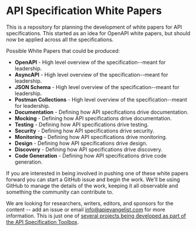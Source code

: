 # API Specification White Papers
This is a repository for planning the development of white papers for API specifications. This started as an idea for OpenAPI white papers, but should now be applied across all the specifications.

Possible White Papers that could be produced:

- **OpenAPI** - High level overview of the specification--meant for leadership.
- **AsyncAPI** - High level overview of the specification--meant for leadership.
- **JSON Schema** - High level overview of the specification--meant for leadership.
- **Postman Collections** - High level overview of the specification--meant for leadership.
- **Documentation** - Defining how API specifications drive documentation.
- **Mocking** - Defining how API specifications drive documentation.
- **Testing** - Defining how API specifications drive testing.
- **Security** - Defining how API specifications drive security.
- **Monitoring** - Defining how API specifications drive monitoring.
- **Design** - Defining how API specifications drive design.
- **Discovery** - Defining how API specifications drive discovery.
- **Code Generation** - Defining how API specifications drive code generation.

If you are interested in being involved in pushing one of these white papers forward you can start a GitHub issue and begin the work. We'll be using GitHub to manage the details of the work, keeping it all observable and something the community can contribute to.

We are looking for researchers, writers, editors, and sponsors for the content -- add an issue or email info@apievangelist.com for more information. This is just one of [several projects being developed as part of the API Specification Toolbox](http://api.specificationtoolbox.com/projects/).
